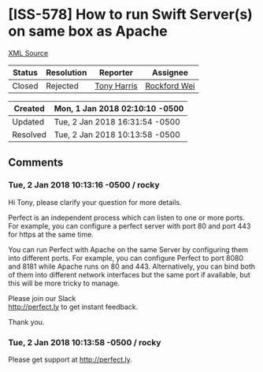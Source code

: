 # [ISS-578] How to run Swift Server(s) on same box as Apache

[XML Source](../xml/ISS-578.xml)
<p></p>





Status|Resolution|Reporter|Assignee
------|----------|--------|--------
Closed|Rejected|[Tony Harris](tony.harris@thinksoft.com.au)|[Rockford Wei]($rocky)





Created|Mon, 1 Jan 2018 02:10:10 -0500
-------|--------------
Updated|Tue, 2 Jan 2018 16:31:54 -0500
Resolved|Tue, 2 Jan 2018 10:13:58 -0500


## Comments




### Tue, 2 Jan 2018 10:13:16 -0500 / rocky 

<p><p>Hi Tony, please clarify your question for more details.</p>


<p>Perfect is an independent process which can listen to one or more ports. For example, you can configure a perfect server with port 80 and port 443 for https at the same time. </p>



<p>You can run Perfect with Apache on the same Server by configuring them into different ports. For example, you can configure Perfect to port 8080 and 8181 while Apache runs on 80 and 443. Alternatively, you can bind both of them into different network interfaces but the same port if available, but this will be more tricky to manage.</p>



<p>Please join our Slack <br/>
<a href="http://perfect.ly/" class="external-link" rel="nofollow">http://perfect.ly</a> to get instant feedback. </p>



<p>Thank you.</p></p>


### Tue, 2 Jan 2018 10:13:58 -0500 / rocky 

<p><p>Please get support at <a href="http://perfect.ly" class="external-link" rel="nofollow">http://perfect.ly</a>.</p></p>


